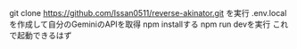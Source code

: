 git clone https://github.com/Issan0511/reverse-akinator.git
を実行
.env.localを作成して自分のGeminiのAPIを取得
npm installする
npm run devを実行
これで起動できるはず
